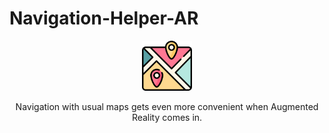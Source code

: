 
# Navigation-Helper-AR

<p align="center">
  <img width="80" height="80" src="Media/Navigation-Helper-AR-Icon.png">
</p>
<p align="center">
  Navigation with usual maps gets even more convenient when Augmented Reality comes in.
</p> 
